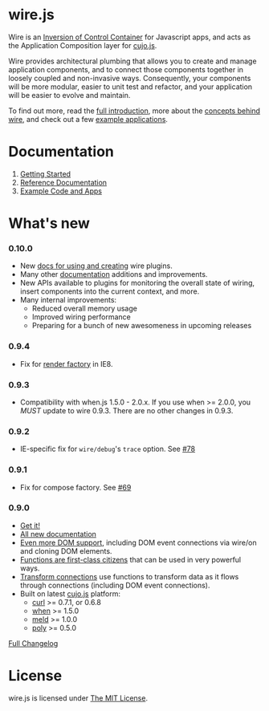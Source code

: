 # wire.js

Wire is an [Inversion of Control Container](http://martinfowler.com/articles/injection.html "Inversion of Control Containers and the Dependency Injection pattern") for Javascript apps, and acts as the Application Composition layer for [cujo.js](http://cujojs.com).

Wire provides architectural plumbing that allows you to create and manage application components, and to connect those components together in loosely coupled and non-invasive ways.  Consequently, your components will be more modular, easier to unit test and refactor, and your application will be easier to evolve and maintain.

To find out more, read the [full introduction](docs/introduction.md), more about the [concepts behind wire](docs/concepts.md), and check out a few [example applications](docs/introduction.md#example-apps).

# Documentation

1. [Getting Started](docs/get.md)
1. [Reference Documentation](docs/README.md)
1. [Example Code and Apps](docs/introduction.md#example-apps)

# What's new

### 0.10.0

* New [docs for using and creating](docs/plugins.md) wire plugins.
* Many other [documentation](docs) additions and improvements.
* New APIs available to plugins for monitoring the overall state of wiring, insert components into the current context, and more.
* Many internal improvements:
	* Reduced overall memory usage
	* Improved wiring performance
	* Preparing for a bunch of new awesomeness in upcoming releases

### 0.9.4

* Fix for [render factory](docs/dom.md#rendering-dom-elements) in IE8.

### 0.9.3

* Compatibility with when.js 1.5.0 - 2.0.x.  If you use when >= 2.0.0, you *MUST* update to wire 0.9.3.  There are no other changes in 0.9.3.

### 0.9.2

* IE-specific fix for `wire/debug`'s `trace` option.  See [#78](https://github.com/cujojs/wire/issues/78)

### 0.9.1

* Fix for compose factory. See [#69](https://github.com/cujojs/wire/issues/69)

### 0.9.0

* [Get it!](docs/get.md)
* [All new documentation](docs/README.md)
* [Even more DOM support](docs/dom.md), including DOM event connections via wire/on and cloning DOM elements.
* [Functions are first-class citizens](docs/functions.md) that can be used in very powerful ways.
* [Transform connections](docs/connections.md#transform-connections) use functions to transform data as it flows through connections (including DOM event connections).
* Built on latest [cujo.js](http://cujojs.com) platform:
	* [curl](https://github.com/cujojs/curl) >= 0.7.1, or 0.6.8
	* [when](https://github.com/cujojs/when) >= 1.5.0
	* [meld](https://github.com/cujojs/meld) >= 1.0.0
	* [poly](https://github.com/cujojs/poly) >= 0.5.0

[Full Changelog](https://github.com/cujojs/wire/wiki/Changelog)

# License

wire.js is licensed under [The MIT License](http://www.opensource.org/licenses/mit-license.php).
